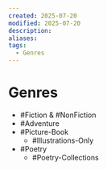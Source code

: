 ```yaml
---
created: 2025-07-20
modified: 2025-07-20
description: 
aliases: 
tags:
  - Genres
---
```


# Genres

- #Fiction & #NonFiction
- #Adventure
- #Picture-Book
    - #Illustrations-Only
- #Poetry
    - #Poetry-Collections

